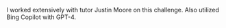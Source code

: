 I worked extensively with tutor Justin Moore on this challenge.  Also utilized Bing Copilot with GPT-4.
